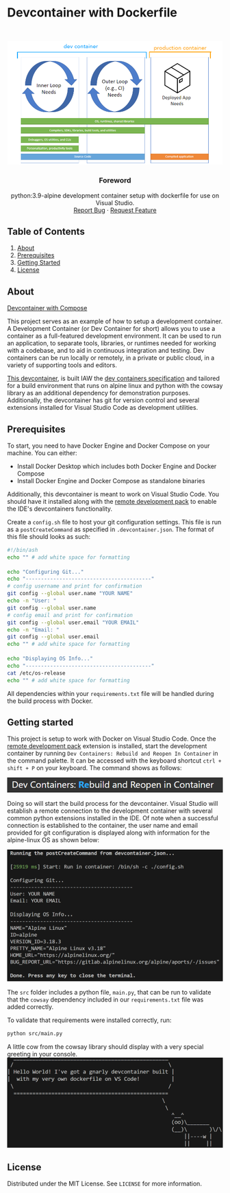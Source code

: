 # Devcontainer with Dockerfile
<br />
<p align="center">
  <a href="https://github.com/jgome284/devcontainer-w-dockerfile">
    <img src="imgs/dev-container-stages.png" alt="Logo">
  </a>

  <h3 align="center">Foreword</h3>

  <p align="center">
    python:3.9-alpine development container setup with dockerfile for use on Visual Studio.
    <br />
    <a href="https://github.com/jgome284/devcontainer-w-dockerfile/issues">Report Bug</a>
    ·
    <a href="https://github.com/jgome284/devcontainer-w-dockerfile/issues">Request Feature</a>
  </p>
</p>


<!-- TABLE OF CONTENTS -->
## Table of Contents
<div style='text-align:'>
  <ol>
    <li>
      <a href="#about">About</a>
    </li>
    <li>
      <a href="#prerequisites">Prerequisites</a>
    </li>
    <li>
      <a href="#getting-started">Getting Started</a>
    </li>
    <li>
      <a href="#license">License</a>
    </li>
  </ol>
</details>
</div>


<!-- ABOUT THE PROJECT -->
## About
[Devcontainer with Compose](https://github.com/jgome284/devcontainer-w-dockerfile)

This project serves as an example of how to setup a development container. A Development Container (or Dev Container for short) allows you to use a container as a full-featured development environment. It can be used to run an application, to separate tools, libraries, or runtimes needed for working with a codebase, and to aid in continuous integration and testing. Dev containers can be run locally or remotely, in a private or public cloud, in a variety of supporting tools and editors.

[This devcontainer](.devcontainer), is built IAW the [dev containers specification](https://containers.dev/implementors/spec/) and tailored for a build environment that runs on alpine linux and python with the cowsay library as an additional dependency for demonstration purposes. Additionally, the devcontainer has git for version control and several extensions installed for Visual Studio Code as development utilities.

<!-- PREREQUISITES -->
## Prerequisites
To start, you need to have Docker Engine and Docker Compose on your machine. You can either:
* Install Docker Desktop which includes both Docker Engine and Docker Compose
* Install Docker Engine and Docker Compose as standalone binaries

Additionally, this devcontainer is meant to work on Visual Studio Code. You should have it installed along with the [remote development pack](https://marketplace.visualstudio.com/items?itemName=ms-vscode-remote.vscode-remote-extensionpack) to enable the IDE's devcontainers functionality.

Create a `config.sh` file to host your git configuration settings. This file is run as a `postCreateCommand` as specified in `.devcontainer.json`. The format of this file should looks as such:
```sh
#!/bin/ash
echo "" # add white space for formatting

echo "Configuring Git..."
echo "-----------------------------------------"
# config username and print for confirmation
git config --global user.name "YOUR NAME" 
echo -n "User: " 
git config --global user.name
# config email and print for confirmation
git config --global user.email "YOUR EMAIL" 
echo -n "Email: " 
git config --global user.email
echo "" # add white space for formatting

echo "Displaying OS Info..."
echo "-----------------------------------------"
cat /etc/os-release
echo "" # add white space for formatting
```
All dependencies within your `requirements.txt` file will be handled during the build process with Docker.

<!-- GETTING STARTED -->
## Getting started
This project is setup to work with Docker on Visual Studio Code. Once the [remote development pack](https://marketplace.visualstudio.com/items?itemName=ms-vscode-remote.vscode-remote-extensionpack) extension is installed, start the development container by running `Dev Containers: Rebuild and Reopen In Container` in the command palette. It can be accessed with the keyboard shortcut `ctrl + shift + P` on your keyboard. The command shows as follows:

![Rebuild and Reopen In Container](imgs/rebuildAndReopenInContainer.png)

Doing so will start the build process for the devcontainer. Visual Studio will establish a remote connection to the development container with several common python extensions installed in the IDE. Of note when a successful connection is established to the container, the user name and email provided for git configuration is displayed along with information for the alpine-linux OS as shown below:

![Operating System Information](imgs/postCreate.png)

The `src` folder includes a python file, ``main.py``, that can be run to validate that the `cowsay` dependency included in our `requirements.txt` file was added correctly.

To validate that requirements were installed correctly, run:
```sh
python src/main.py
```
A little cow from the cowsay library should display with a very special greeting in your console.
![Hello World!](imgs/cowsayHelloWorld.png)

## License
Distributed under the MIT License. See `LICENSE` for more information.